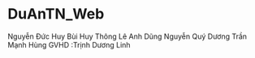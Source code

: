 # DuAnTN_Web
 Nguyễn Đức Huy
 Bùi Huy Thông
 Lê Anh Dũng
 Nguyễn Quý Dương
 Trần Mạnh Hùng
 GVHD :Trịnh Dương Linh
 

